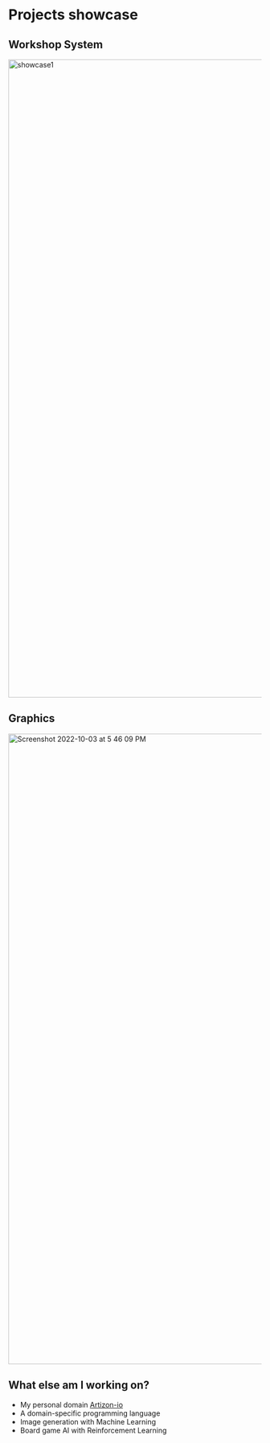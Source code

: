 # Projects showcase

## Workshop System

<img width="1270" alt="showcase1" src="https://user-images.githubusercontent.com/86842365/193546652-f0d3a0da-4bab-4907-b7b0-564727eba4a9.png">

## Graphics

<img width="1255" alt="Screenshot 2022-10-03 at 5 46 09 PM" src="https://user-images.githubusercontent.com/86842365/193548297-6c9a9ff1-ad97-41a7-a30d-9e62c1549796.png">

## What else am I working on?

- My personal domain [Artizon-io](https://artizon-io)
- A domain-specific programming language
- Image generation with Machine Learning
- Board game AI with Reinforcement Learning
